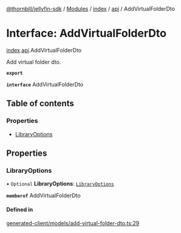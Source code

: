 [@thornbill/jellyfin-sdk](../README.md) / [Modules](../modules.md) / [index](../modules/index.md) / [api](../modules/index.api.md) / AddVirtualFolderDto

# Interface: AddVirtualFolderDto

[index](../modules/index.md).[api](../modules/index.api.md).AddVirtualFolderDto

Add virtual folder dto.

**`export`**

**`interface`** AddVirtualFolderDto

## Table of contents

### Properties

- [LibraryOptions](index.api.AddVirtualFolderDto.md#libraryoptions)

## Properties

### LibraryOptions

• `Optional` **LibraryOptions**: [`LibraryOptions`](index.api.LibraryOptions.md)

**`memberof`** AddVirtualFolderDto

#### Defined in

[generated-client/models/add-virtual-folder-dto.ts:29](https://github.com/thornbill/jellyfin-sdk-typescript/blob/eb13db7/src/generated-client/models/add-virtual-folder-dto.ts#L29)
